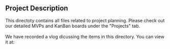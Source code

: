 <h2>Project Description</h2>
This directoty contains all files related to project planning. Please check out our detailed MVPs and KanBan boards under the "Projects" tab.
<br/>
<br/>
We have recorded a vlog dicussing the items in this directory. You can view it at:
